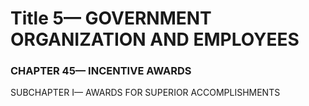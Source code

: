 
# Title 5— GOVERNMENT ORGANIZATION AND EMPLOYEES
### CHAPTER 45— INCENTIVE AWARDS

SUBCHAPTER I— AWARDS FOR SUPERIOR ACCOMPLISHMENTS
